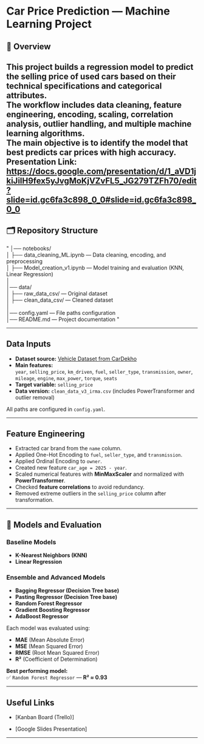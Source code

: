 # Car Price Prediction — Machine Learning Project

## 🚗 Overview
This project builds a **regression model to predict the selling price of used cars** based on their technical specifications and categorical attributes.  
The workflow includes data cleaning, feature engineering, encoding, scaling, correlation analysis, outlier handling, and multiple machine learning algorithms.  
The main objective is to identify the model that best predicts car prices with high accuracy.
Presentation Link: https://docs.google.com/presentation/d/1_aVD1jkiJilH9fex5yJvgMoKjVZvFL5_JG279TZFh70/edit?slide=id.gc6fa3c898_0_0#slide=id.gc6fa3c898_0_0
---

## 🗂️ Repository Structure

"
│── notebooks/  
│   ├── data_cleaning_ML.ipynb — Data cleaning, encoding, and preprocessing  
│   ├── Model_creation_v1.ipynb — Model training and evaluation (KNN, Linear Regression)  
│  
│── data/  
│   ├── raw_data_csv/ — Original dataset  
│   ├── clean_data_csv/ — Cleaned dataset  
│  
│── config.yaml — File paths configuration  
│── README.md — Project documentation  "

---

## Data Inputs
- **Dataset source:** [Vehicle Dataset from CarDekho](https://www.kaggle.com/datasets/nehalbirla/vehicle-dataset-from-cardekho)  
- **Main features:**  
  `year`, `selling_price`, `km_driven`, `fuel`, `seller_type`, `transmission`, `owner`, `mileage`, `engine`, `max_power`, `torque`, `seats`  
- **Target variable:** `selling_price`
- **Data version:** `clean_data_v3_irma.csv` (includes PowerTransformer and outlier removal) 

All paths are configured in `config.yaml`.

---

## Feature Engineering
- Extracted car brand from the `name` column.  
- Applied One-Hot Encoding to `fuel`, `seller_type`, and `transmission`.  
- Applied Ordinal Encoding to `owner`.  
- Created new feature `car_age = 2025 - year`.  
- Scaled numerical features with **MinMaxScaler** and normalized with **PowerTransformer**.  
- Checked **feature correlations** to avoid redundancy.  
- Removed extreme outliers in the `selling_price` column after transformation.

---

## 🤖 Models and Evaluation

### Baseline Models
- **K-Nearest Neighbors (KNN)**  
- **Linear Regression**

### Ensemble and Advanced Models
- **Bagging Regressor (Decision Tree base)**  
- **Pasting Regressor (Decision Tree base)**  
- **Random Forest Regressor**  
- **Gradient Boosting Regressor**  
- **AdaBoost Regressor**

Each model was evaluated using:
- **MAE** (Mean Absolute Error)  
- **MSE** (Mean Squared Error)  
- **RMSE** (Root Mean Squared Error)  
- **R²** (Coefficient of Determination)

**Best performing model:**  
✅ `Random Forest Regressor` — **R² ≈ 0.93**

---

## Useful Links  

- [Kanban Board (Trello)]


- [Google Slides Presentation]


---
